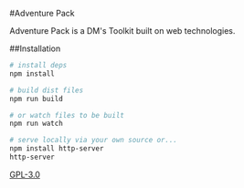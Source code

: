 #Adventure Pack

Adventure Pack is a DM's Toolkit built on web technologies.

##Installation

``` bash
# install deps
npm install

# build dist files
npm run build

# or watch files to be built
npm run watch

# serve locally via your own source or...
npm install http-server
http-server
```

[GPL-3.0](http://choosealicense.com/licenses/gpl-3.0/)